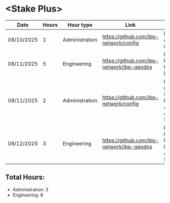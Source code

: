 # \<Stake Plus\>
| Date | Hours | Hour type | Link | Description | 
|---|---|---|---|---|
| 08/10/2025 | 1 | Administration | https://github.com/ibp-network/config | Minor member and rpc management |
| 08/11/2025 | 5 | Engineering | https://github.com/ibp-network/ibp-geodns | Debugging, Fixes (Logic Issue), IBDash Improvements |
| 08/11/2025 | 2 | Administration | https://github.com/ibp-network/config | Member management, Structure Refactor, Added Ancillary Services |
| 08/12/2025 | 3 | Engineering | https://github.com/ibp-network/ibp-geodns | Debugging, Fixes (Logic Issue), IBDash Improvements, Ancillary Services |


## Total Hours:
- Administration: 3
- Engineering: 8
